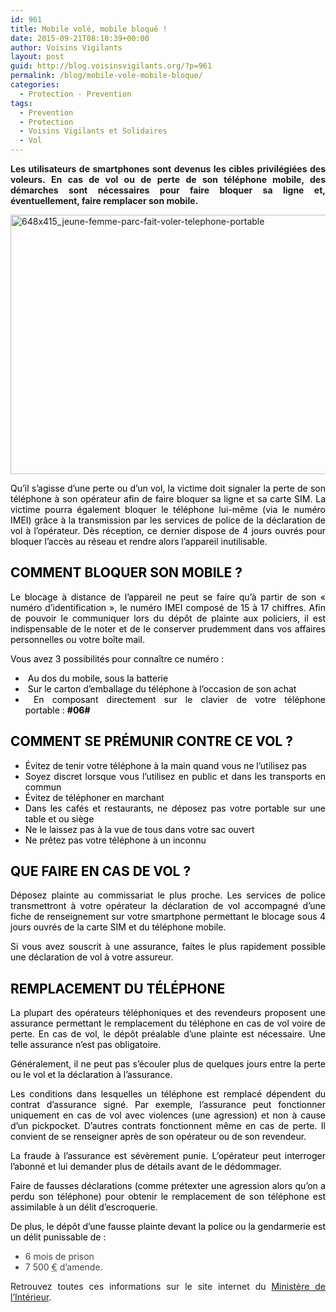 ```yaml
---
id: 961
title: Mobile volé, mobile bloqué !
date: 2015-09-21T08:10:39+00:00
author: Voisins Vigilants
layout: post
guid: http://blog.voisinsvigilants.org/?p=961
permalink: /blog/mobile-vole-mobile-bloque/
categories:
  - Protection - Prevention
tags:
  - Prevention
  - Protection
  - Voisins Vigilants et Solidaires
  - Vol
---
```

<p style="text-align: justify;">
  <strong>Les utilisateurs de smartphones sont devenus les cibles privilégiées des voleurs. En cas de vol ou de perte de son téléphone mobile, des démarches sont nécessaires pour faire bloquer sa ligne et, éventuellement, faire remplacer son mobile.</strong>
</p>

<p style="text-align: justify;">
  <a href="./../../images/2015/09/648x415_jeune-femme-parc-fait-voler-telephone-portable.jpg"><img class="aligncenter size-full wp-image-962" src="./../../images/2015/09/648x415_jeune-femme-parc-fait-voler-telephone-portable.jpg" alt="648x415_jeune-femme-parc-fait-voler-telephone-portable" width="648" height="415" /></a>
</p>

<p style="text-align: justify;">
  <span style="color: #000000;">Qu&rsquo;il s&rsquo;agisse d&rsquo;une perte ou d&rsquo;un vol, la victime doit signaler la perte de son téléphone à son opérateur afin de faire bloquer sa ligne et sa carte SIM. La victime pourra également bloquer le téléphone lui-même (via le numéro IMEI) grâce à la transmission par les services de police de la déclaration de vol à l’opérateur. Dès réception, ce dernier dispose de 4 jours ouvrés pour bloquer l’accès au réseau et rendre alors l’appareil inutilisable.</span>
</p>

<h2 style="text-align: justify;">
  <span style="color: #000000;">COMMENT BLOQUER SON MOBILE ?</span>
</h2>

<p style="text-align: justify;">
  <span style="color: #000000;">Le blocage à distance de l’appareil ne peut se faire qu’à partir de son « numéro d’identification », le numéro IMEI composé de 15 à 17 chiffres. Afin de pouvoir le communiquer lors du dépôt de plainte aux policiers, il est indispensable de le noter et de le conserver prudemment dans vos affaires personnelles ou votre boîte mail.</span>
</p>

<p style="text-align: justify;">
  <span style="color: #000000;">Vous avez 3 possibilités pour connaître ce numéro :</span>
</p>

<ul style="text-align: justify;">
  <li>
    <span style="text-align: justify; color: #000000;"> Au dos du mobile, sous la batterie</span>
  </li>
  <li>
    <span style="color: #000000;"> Sur le carton d’emballage du téléphone à l’occasion de son achat</span>
  </li>
  <li>
    <span style="color: #000000;"> En composant directement sur le clavier de votre téléphone portable : <strong>#06#</strong></span>
  </li>
</ul>

<h2 style="text-align: justify;">
  <span style="color: #000000;">COMMENT SE PRÉMUNIR CONTRE CE VOL ?</span>
</h2>

<ul style="text-align: justify;">
  <li>
    <span style="color: #000000;">Évitez de tenir votre téléphone à la main quand vous ne l’utilisez pas</span>
  </li>
  <li>
    <span style="color: #000000;">Soyez discret lorsque vous l’utilisez en public et dans les transports en commun</span>
  </li>
  <li>
    <span style="color: #000000;">Évitez de téléphoner en marchant</span>
  </li>
  <li>
    <span style="color: #000000;">Dans les cafés et restaurants, ne déposez pas votre portable sur une table et ou siège</span>
  </li>
  <li>
    <span style="color: #000000;">Ne le laissez pas à la vue de tous dans votre sac ouvert</span>
  </li>
  <li>
    <span style="color: #000000;">Ne prêtez pas votre téléphone à un inconnu</span>
  </li>
</ul>

<h2 style="text-align: justify;">
  <span style="color: #000000;">QUE FAIRE EN CAS DE VOL ?</span>
</h2>

<p style="text-align: justify;">
  <span style="color: #000000;">Déposez plainte au commissariat le plus proche. Les services de police transmettront à votre opérateur la déclaration de vol accompagné d&rsquo;une fiche de renseignement sur votre smartphone permettant le blocage sous 4 jours ouvrés de la carte SIM et du téléphone mobile.</span>
</p>

<p style="text-align: justify;">
  <span style="color: #000000;">Si vous avez souscrit à une assurance, faites le plus rapidement possible une déclaration de vol à votre assureur.</span>
</p>

<h2 style="text-align: justify;">
  <span style="color: #000000;">REMPLACEMENT DU TÉLÉPHONE<br /> </span>
</h2>

<p class="spTexteParagraphe" style="color: #424242; text-align: justify;">
  <span style="color: #000000;">La plupart des opérateurs téléphoniques et des revendeurs proposent une assurance permettant le remplacement du téléphone en cas de vol voire de perte. En cas de vol, le dépôt préalable d&rsquo;une plainte est nécessaire. Une telle assurance n&rsquo;est pas obligatoire.</span>
</p>

<p class="spTexteParagraphe" style="color: #424242; text-align: justify;">
  <span style="color: #000000;">Généralement, il ne peut pas s&rsquo;écouler plus de quelques jours entre la perte ou le vol et la déclaration à l&rsquo;assurance.</span>
</p>

<p class="spTexteParagraphe" style="color: #424242; text-align: justify;">
  <span style="color: #000000;">Les conditions dans lesquelles un téléphone est remplacé dépendent du contrat d&rsquo;assurance signé. Par exemple, l&rsquo;assurance peut fonctionner uniquement en cas de vol avec violences (une agression) et non à cause d&rsquo;un pickpocket. D&rsquo;autres contrats fonctionnent même en cas de perte. Il convient de se renseigner après de son opérateur ou de son revendeur.</span>
</p>

<p class="spTexteParagraphe" style="color: #424242; text-align: justify;">
  <span style="color: #000000;">La fraude à l&rsquo;assurance est sévèrement punie. L&rsquo;opérateur peut interroger l&rsquo;abonné et lui demander plus de détails avant de le dédommager.</span>
</p>

<p class="spTexteParagraphe" style="color: #424242; text-align: justify;">
  <span style="color: #000000;">Faire de fausses déclarations (comme prétexter une agression alors qu&rsquo;on a perdu son téléphone) pour obtenir le remplacement de son téléphone est assimilable à un délit d&rsquo;escroquerie.</span>
</p>

<p class="spTexteParagraphe" style="color: #424242; text-align: justify;">
  <span style="color: #000000;">De plus, le dépôt d&rsquo;une fausse plainte devant la police ou la gendarmerie est un délit punissable de :</span>
</p>

<ul class="spTexteListe" style="color: #424242; text-align: justify;">
  <li>
    6 mois de prison
  </li>
  <li>
    <span class="spTexteMontant">7 500 <abbr title="Euros">€</abbr></span> d&rsquo;amende.
  </li>
</ul>

<p style="text-align: justify;">
  Retrouvez toutes ces informations sur le site internet du <a href="http://www.prefecturedepolice.interieur.gouv.fr/Vous-aider/Vous-etes-victime/Atteintes-aux-biens/Vols">Ministère de l&rsquo;Intérieur</a>.
</p>

